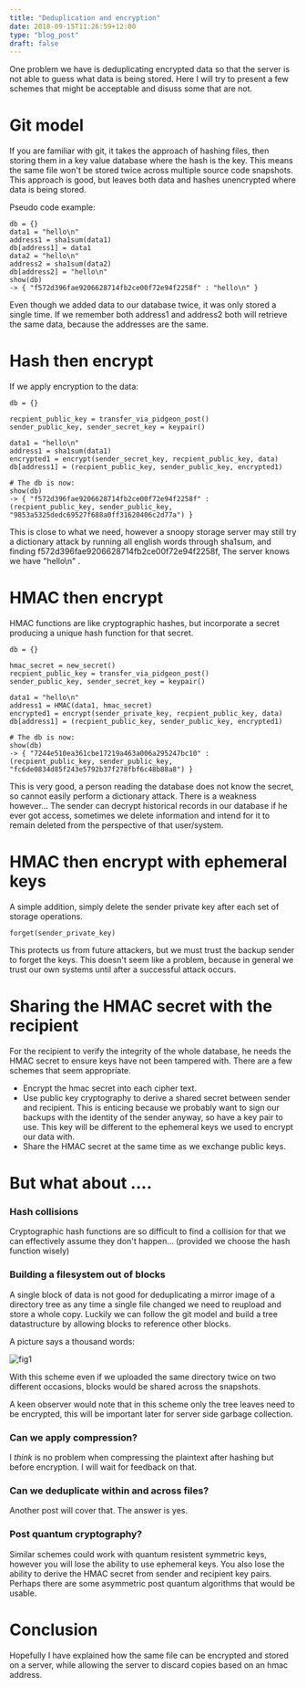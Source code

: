 ```yaml
---
title: "Deduplication and encryption"
date: 2018-09-15T11:26:59+12:00
type: "blog_post"
draft: false
---
```


One problem we have is deduplicating encrypted data so that the server
is not able to guess what data is being stored. Here I will try to present a 
few schemes that might be acceptable and disuss some that are not.

# Git model

If you are familiar with git, it takes the approach of hashing files, then storing
them in a key value database where the hash is the key. This means the same file
won't be stored twice across multiple source code snapshots. This approach
is good, but leaves both data and hashes unencrypted where data is being stored.

Pseudo code example:

```
db = {}
data1 = "hello\n"
address1 = sha1sum(data1)
db[address1] = data1
data2 = "hello\n"
address2 = sha1sum(data2)
db[address2] = "hello\n"
show(db)
-> { "f572d396fae9206628714fb2ce00f72e94f2258f" : "hello\n" }

```

Even though we added data to our database twice, it was only stored a single time. If we remember both address1 and address2
both will retrieve the same data, because the addresses are the same.


# Hash then encrypt

If we apply encryption to the data:

```
db = {}

recpient_public_key = transfer_via_pidgeon_post()
sender_public_key, sender_secret_key = keypair()

data1 = "hello\n"
address1 = sha1sum(data1)
encrypted1 = encrypt(sender_secret_key, recpient_public_key, data)
db[address1] = (recpient_public_key, sender_public_key, encrypted1)

# The db is now:
show(db)
-> { "f572d396fae9206628714fb2ce00f72e94f2258f" : (recpient_public_key, sender_public_key, "9853a5325dedc69527f688a0ff31620406c2d77a") }

```

This is close to what we need, however a snoopy storage server may still try a dictionary attack by running all english words
through sha1sum, and finding f572d396fae9206628714fb2ce00f72e94f2258f, The server knows we have "hello\n" .

# HMAC then encrypt

HMAC functions are like cryptographic hashes, but incorporate a secret producing a unique hash function for that secret.

```
db = {}

hmac_secret = new_secret()
recpient_public_key = transfer_via_pidgeon_post()
sender_public_key, sender_secret_key = keypair()

data1 = "hello\n"
address1 = HMAC(data1, hmac_secret)
encrypted1 = encrypt(sender_private_key, recpient_public_key, data)
db[address1] = (recpient_public_key, sender_public_key, encrypted1)

# The db is now:
show(db)
-> { "7244e510ea361cbe17219a463a006a295247bc10" : (recpient_public_key, sender_public_key, "fc6de0834d85f243e5792b37f278fbf6c48b88a8") }

```

This is very good, a person reading the database does not know the secret, so cannot easily perform a dictionary attack.
There is a weakness however... The sender can decrypt historical records in our database if he ever got access, sometimes
we delete information and intend for it to remain deleted from the perspective of that user/system.

# HMAC then encrypt with ephemeral keys

A simple addition, simply delete the sender private key after each set of storage operations.

```
forget(sender_private_key)
```

This protects us from future attackers, but we must trust the backup sender to forget the keys.
This doesn't seem like a problem, because in general we trust our own systems until after a successful attack occurs.

# Sharing the HMAC secret with the recipient

For the recipient to verify the integrity of the whole database, he needs the HMAC secret to ensure keys
have not been tampered with. There are a few schemes that seem appropriate.

- Encrypt the hmac secret into each cipher text.
- Use public key cryptography to derive a shared secret between sender and recipient. This is enticing because we probably want to sign our backups with the identity of the sender anyway, so have a key pair to use.
  This key will be different to the ephemeral keys we used to encrypt our data with.
- Share the HMAC secret at the same time as we exchange public keys.

# But what about ....

### Hash collisions

Cryptographic hash functions are so difficult to find a collision for that we can effectively
assume they don't happen... (provided we choose the hash function wisely)

### Building a filesystem out of blocks

A single block of data is not good for deduplicating a mirror image of a directory tree
as any time a single file changed we need to reupload and store a whole copy. Luckily we can follow the git model
and build a tree datastructure by allowing blocks to reference other blocks.

A picture says a thousand words:

![fig1](/dedup_and_encryption_fig1.png)

With this scheme even if we uploaded the same directory twice on two different occasions, blocks would be shared across the
snapshots.

A keen observer would note that in this scheme only the tree leaves need to be encrypted, this will be important later
for server side garbage collection.

### Can we apply compression?

I *think* is no problem when compressing the plaintext after hashing but before encryption. I will wait for feedback on that.

### Can we deduplicate within and across files?

Another post will cover that. The answer is yes.

### Post quantum cryptography?

Similar schemes could work with quantum resistent symmetric keys, however you will lose the ability to use
ephemeral keys. You also lose the ability to derive the HMAC secret from sender and recipient key pairs.
Perhaps there are some asymmetric post quantum algorithms
that would be usable.

# Conclusion

Hopefully I have explained how the same file can be encrypted and stored on a server, while
allowing the server to discard copies based on an hmac address.
